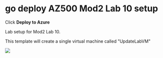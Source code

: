 # go deploy AZ500 Mod2 Lab 10 setup

Click **Deploy to Azure**
 
Lab setup for Mod2 Lab 10.

This template will create a single virtual machine called "UpdateLabVM"
 
<a href="https://portal.azure.com/#create/Microsoft.Template/uri/https%3A%2F%2Fraw.githubusercontent.com%2FGoDeploy%2FAZ500%2Fmaster%2FAZ500%20Mod2%20Lab%2010%2Ftemplate.json
" target="_blank">
    <img src="http://azuredeploy.net/deploybutton.png"/>
</a>
